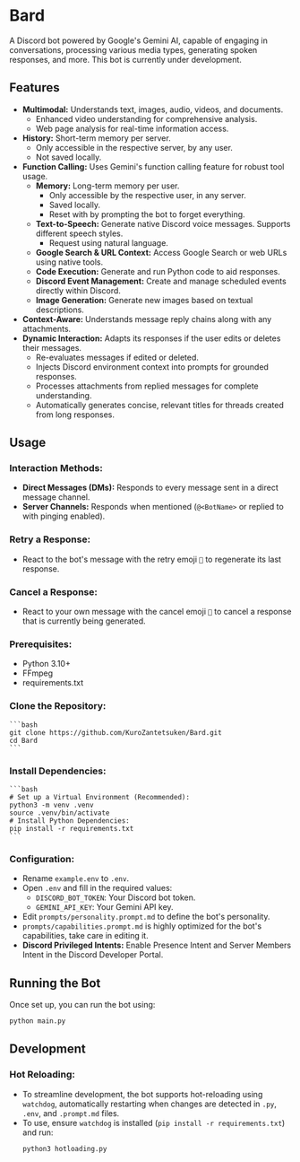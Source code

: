# Bard

A Discord bot powered by Google's Gemini AI, capable of engaging in conversations, processing various media types, generating spoken responses, and more. This bot is currently under development.

## Features
- **Multimodal:** Understands text, images, audio, videos, and documents.
    - Enhanced video understanding for comprehensive analysis.
    - Web page analysis for real-time information access.
- **History:** Short-term memory per server.
    - Only accessible in the respective server, by any user.
    - Not saved locally.
- **Function Calling:** Uses Gemini's function calling feature for robust tool usage.
    - **Memory:** Long-term memory per user.
        - Only accessible by the respective user, in any server.
        - Saved locally.
        - Reset with by prompting the bot to forget everything.
    - **Text-to-Speech:** Generate native Discord voice messages. Supports different speech styles.
        - Request using natural language.
    - **Google Search & URL Context:** Access Google Search or web URLs using native tools.
    - **Code Execution:** Generate and run Python code to aid responses.
    - **Discord Event Management:** Create and manage scheduled events directly within Discord.
    - **Image Generation:** Generate new images based on textual descriptions.
- **Context-Aware:** Understands message reply chains along with any attachments.
- **Dynamic Interaction:** Adapts its responses if the user edits or deletes their messages.
    - Re-evaluates messages if edited or deleted.
    - Injects Discord environment context into prompts for grounded responses.
    - Processes attachments from replied messages for complete understanding.
    - Automatically generates concise, relevant titles for threads created from long responses.

## Usage

### **Interaction Methods:**
- **Direct Messages (DMs):** Responds to every message sent in a direct message channel.
- **Server Channels:** Responds when mentioned (`@<BotName>` or replied to with pinging enabled).

### **Retry a Response:**
- React to the bot's message with the retry emoji `🔄` to regenerate its last response.

### **Cancel a Response:**
- React to your own message with the cancel emoji `🚫` to cancel a response that is currently being generated.

### **Prerequisites:**
- Python 3.10+
- FFmpeg
- requirements.txt

### **Clone the Repository:**
    ```bash
    git clone https://github.com/KuroZantetsuken/Bard.git
    cd Bard
    ```

### **Install Dependencies:**
    ```bash
    # Set up a Virtual Environment (Recommended):
    python3 -m venv .venv
    source .venv/bin/activate
    # Install Python Dependencies:
    pip install -r requirements.txt
    ```

### **Configuration:**
- Rename `example.env` to `.env`.
- Open `.env` and fill in the required values:
    - `DISCORD_BOT_TOKEN`: Your Discord bot token.
    - `GEMINI_API_KEY`: Your Gemini API key.
- Edit `prompts/personality.prompt.md` to define the bot's personality.
- `prompts/capabilities.prompt.md` is highly optimized for the bot's capabilities, take care in editing it.
- **Discord Privileged Intents:** Enable Presence Intent and Server Members Intent in the Discord Developer Portal.

## Running the Bot

Once set up, you can run the bot using:

```bash
python main.py
```

## Development

### **Hot Reloading:**
- To streamline development, the bot supports hot-reloading using `watchdog`, automatically restarting when changes are detected in `.py`, `.env`, and `.prompt.md` files.
- To use, ensure `watchdog` is installed (`pip install -r requirements.txt`) and run:
    ```bash
    python3 hotloading.py
    ```
